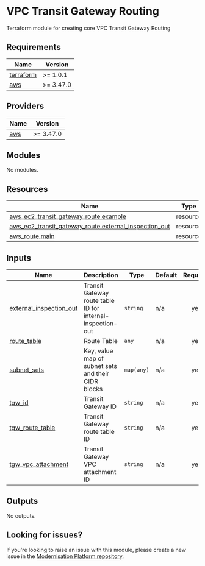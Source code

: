 # VPC Transit Gateway Routing

Terraform module for creating core VPC Transit Gateway Routing

<!--- BEGIN_TF_DOCS --->
## Requirements

| Name | Version |
|------|---------|
| <a name="requirement_terraform"></a> [terraform](#requirement\_terraform) | >= 1.0.1 |
| <a name="requirement_aws"></a> [aws](#requirement\_aws) | >= 3.47.0 |

## Providers

| Name | Version |
|------|---------|
| <a name="provider_aws"></a> [aws](#provider\_aws) | >= 3.47.0 |

## Modules

No modules.

## Resources

| Name | Type |
|------|------|
| [aws_ec2_transit_gateway_route.example](https://registry.terraform.io/providers/hashicorp/aws/latest/docs/resources/ec2_transit_gateway_route) | resource |
| [aws_ec2_transit_gateway_route.external_inspection_out](https://registry.terraform.io/providers/hashicorp/aws/latest/docs/resources/ec2_transit_gateway_route) | resource |
| [aws_route.main](https://registry.terraform.io/providers/hashicorp/aws/latest/docs/resources/route) | resource |

## Inputs

| Name | Description | Type | Default | Required |
|------|-------------|------|---------|:--------:|
| <a name="input_external_inspection_out"></a> [external\_inspection\_out](#input\_external\_inspection\_out) | Transit Gateway route table ID for internal-inspection-out | `string` | n/a | yes |
| <a name="input_route_table"></a> [route\_table](#input\_route\_table) | Route Table | `any` | n/a | yes |
| <a name="input_subnet_sets"></a> [subnet\_sets](#input\_subnet\_sets) | Key, value map of subnet sets and their CIDR blocks | `map(any)` | n/a | yes |
| <a name="input_tgw_id"></a> [tgw\_id](#input\_tgw\_id) | Transit Gateway ID | `string` | n/a | yes |
| <a name="input_tgw_route_table"></a> [tgw\_route\_table](#input\_tgw\_route\_table) | Transit Gateway route table ID | `string` | n/a | yes |
| <a name="input_tgw_vpc_attachment"></a> [tgw\_vpc\_attachment](#input\_tgw\_vpc\_attachment) | Transit Gateway VPC attachment ID | `string` | n/a | yes |

## Outputs

No outputs.

<!--- END_TF_DOCS --->

## Looking for issues?
If you're looking to raise an issue with this module, please create a new issue in the [Modernisation Platform repository](https://github.com/ministryofjustice/modernisation-platform/issues).
